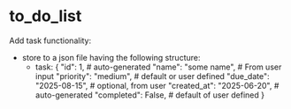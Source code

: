 # to_do_list
Add task functionality:
- store to a json file having the following structure:
    - task: {
        "id": 1, # auto-generated
        "name": "some name", # From user input
        "priority": "medium", # default or user defined
        "due_date": "2025-08-15", # optional, from user
        "created_at": "2025-06-20", # auto-generated
        "completed": False, # default of user defined
    } 